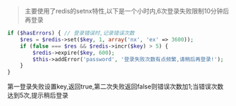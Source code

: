 > 主要使用了redis的setnx特性,以下是一个小时内,6次登录失败限制10分钟后再登录
```php
if ($hasErrors) { // 登录错误时,记录错误次数
    $res = $redis->set($key, 1, array('nx', 'ex' => 3600));
    if (false === $res && $redis->incr($key) > 5) {
        $redis->expire($key, 600);
        $this->addError('password', '登录失败次数有点频繁,请稍后再登录!');
    }
}
```
第一登录失败设置key,返回true,第二次失败返回false则错误次数加1;当错误次数达到5次,提示稍后登录
